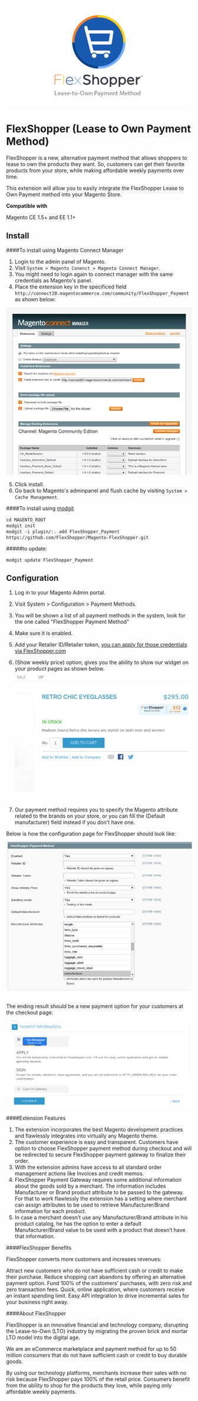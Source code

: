 [![](assets/flexshopper.png)](https://merchants.flexshopper.com)

# FlexShopper (Lease to Own Payment Method)
FlexShopper is a new, alternative payment method that allows shoppers to lease to own the products they want. So, customers can get their favorite products from your store, while making affordable weekly payments over time.

This extension will allow you to easily integrate the FlexShopper Lease to Own Payment method into your Magento Store.

**Compatible with**

Magento CE 1.5+ and EE 1.1+

Install
-------
####To install using Magento Connect Manager
1. Login to the admin panel of Magento.
2. Visit `System > Magento Conenct > Magento Connect Manager`.
3. You might need to login again to connect manager with the same credentials as Magento's panel.
4. Place the extension key in the specificed field `http://connect20.magentocommerce.com/community/FlexShopper_Payment` as shown below:

[![](assets/magento_connect.png)](https://merchants.flexshopper.com)

5. Click install.
6. Go back to Magento's adminpanel and flush cache by visiting `System > Cache Management`.

####To install using [modgit](https://github.com/jreinke/modgit)

```
cd MAGENTO_ROOT
modgit init
modgit -i plugin/:. add FlexShopper_Payment https://github.com/FlexShopper/Magento-FlexShopper.git
```
#####to update:
```
modgit update FlexShopper_Payment
```

Configuration
---------

1. Log in to your Magento Admin portal.
2. Visit System > Configuration > Payment Methods.
3. You will be shown a list of all payment methods in the system, look for the one called "FlexShopper Payment Method"
4. Make sure it is enabled.
5. Add your Retailer ID/Retailer token, [you can apply for those credentials via FlexShopper.com](https://merchants.flexshopper.com/)
6. (Show weekly price) option; gives you the ability to show our widget on your product pages as shown below. 
[![](assets/widget.png)](https://merchants.flexshopper.com)

7. Our payment method requires you to specify the Magento attribute related to the brands on your store, or you can fill the (Default manufacturer) field instead if you don't have one.

Below is how the configuration page for FlexShopper should look like:

[![](assets/payment_method.png)](https://merchants.flexshopper.com)

The ending result should be a new payment option for your customers at the checkout page:

[![](assets/payment_checkout.png)](https://merchants.flexshopper.com)

####Extension Features

1. The extension incorporates the best Magento development practices and flawlessly integrates into virtually any Magento theme.
2. The customer experience is easy and transparent. Customers have option to choose FlexShopper payment method during checkout and will be redirected to secure FlexShopper payment gateway to finalize their order.
3. With the extension admins have access to all standard order management actions like Invoices and credit memos.
4. FlexShopper Payment Gateway requires some additional information about the goods sold by a merchant. The information includes Manufacturer or Brand product attribute to be passed to the gateway. For that to work flawlessly the extension has a setting where merchant can assign attributes to be used to retrieve Manufacturer/Brand information for each product.
5. In case a merchant doesn’t use any Manufacturer/Brand attribute in his product catalog, he has the option to enter a default Manufacturer/Brand value to be used with a product that doesn’t have that information.

####FlexShopper Benefits

FlexShopper converts more customers and increases revenues:

Attract new customers who do not have sufficient cash or credit to make their purchase.
Reduce shopping cart abandons by offering an alternative payment option.
Fund 100% of the customers' purchases, with zero risk and zero transaction fees.
Quick, online application, where customers receive an instant spending limit.
Easy API integration to drive incremental sales for your business right away.

####About FlexShopper

FlexShopper is an innovative financial and technology company, disrupting the Lease-to-Own (LTO) industry by migrating the proven brick and mortar LTO model into the digital age.

We are an eCommerce marketplace and payment method for up to 50 million consumers that do not have sufficient cash or credit to buy durable goods.

By using our technology platforms, merchants increase their sales with no risk because FlexShopper pays 100% of the retail price. Consumers benefit from the ability to shop for the products they love, while paying only affordable weekly payments.
